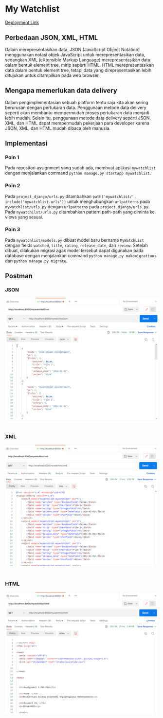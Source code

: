 # My Watchlist

[Deployment Link](https://assignment-bonaventuragal.herokuapp.com/)

## Perbedaan JSON, XML, HTML
Dalam merepresentasikan data, JSON (JavaScript Object Notation) menggunakan notasi objek JavaScript untuk merepresentasikan data, sedangkan XML (eXtensible Markup Language) merepresentasikan data dalam bentuk element tree, mirip seperti HTML. HTML merepresentasikan data dalam bentuk element tree, tetapi data yang direpresentasikan lebih ditujukan untuk ditampilkan pada web browser.

## Mengapa memerlukan data delivery
Dalam pengimplementasian sebuah platform tentu saja kita akan sering berurusan dengan pertukaran data. Penggunaan metode data delivery seperti akan membantu mempermudah proses pertukaran data menjadi lebih mudah. Selain itu, penggunaan metode data delivery seperti JSON, XML, dan HTML dapat mempermudah pekerjaan para developer karena JSON, XML, dan HTML mudah dibaca oleh manusia.

## Implementasi
### Poin 1
Pada repositori assignment yang sudah ada, membuat aplikasi `mywatchlist` dengan menjalankan command `python manage.py startapp mywatchlist`.

### Poin 2
Pada `project_django/urls.py` ditambahkan `path('mywatchlist/', include('mywatchlist.urls'))` untuk menghubungkan `urlpatterns` pada `mywatchlist/urls.py` dengan `urlpatterns` pada `project_django/urls.py`. Pada `mywatchilst/urls.py` ditambahkan pattern path-path yang diminta ke views yang sesuai.

### Poin 3
Pada `mywatchlist/models.py` dibuat model baru bernama `MyWatchList` dengan fields `watched`, `title`, `rating`, `release_date`, dan `review`. Setelah dibuat, dilakukan migrasi agak model tersebut dapat digunakan pada database dengan menjalankan command `python manage.py makemigrations` dan `python manage.py migrate`.

## Postman
### JSON
![JSON]("../../../static/postman_json.png?raw=true")
<br/><br/>

### XML
![XML]("../../../static/postman_xml.png?raw=true")
<br/><br/>

### HTML
![HTML]("../../../static/postman_html.png?raw=true")